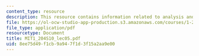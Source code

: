 ```yaml
---
content_type: resource
description: This resource contains information related to analysis and complexity.
file: https://ol-ocw-studio-app-production.s3.amazonaws.com/courses/1-204-computer-algorithms-in-systems-engineering-spring-2010/8ee75d49f1cb9a947f1d3f15a2aa9e00_MIT1_204S10_lec05.pdf
file_type: application/pdf
resourcetype: Document
title: MIT1_204S10_lec05.pdf
uid: 8ee75d49-f1cb-9a94-7f1d-3f15a2aa9e00
---
```


